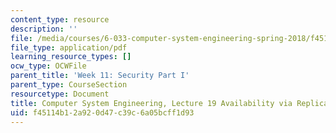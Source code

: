 ```yaml
---
content_type: resource
description: ''
file: /media/courses/6-033-computer-system-engineering-spring-2018/f45114b12a920d47c39c6a05bcff1d93_MIT6_033S18lec19.pdf
file_type: application/pdf
learning_resource_types: []
ocw_type: OCWFile
parent_title: 'Week 11: Security Part I'
parent_type: CourseSection
resourcetype: Document
title: Computer System Engineering, Lecture 19 Availability via Replication
uid: f45114b1-2a92-0d47-c39c-6a05bcff1d93
---
```

